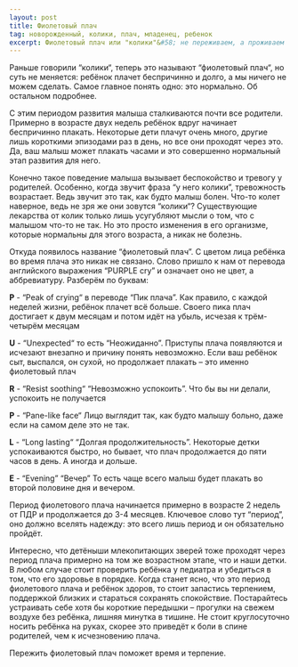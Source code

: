 ```yaml
---
layout: post
title: Фиолетовый плач
tag: новорожденный, колики, плач, младенец, ребенок
excerpt: Фиолетовый плач или "колики"&#58; не переживаем, а проживаем
---
```


Раньше говорили “колики“, теперь это называют “фиолетовый плач“, но суть не меняется: ребёнок плачет беспричинно и долго, а мы ничего не можем сделать. Самое главное понять одно: это нормально. Об остальном подробнее. 

С этим периодом развития малыша сталкиваются почти все родители. Примерно в возрасте двух недель ребёнок вдруг начинает беспричинно плакать. Некоторые дети плачут очень много, другие лишь короткими эпизодами раз в день, но все они проходят через это. Да, ваш малыш может плакать часами и это совершенно нормальный этап развития для него. 

Конечно такое поведение малыша вызывает беспокойство и тревогу у родителей. Особенно, когда звучит фраза “у него колики”, тревожность возрастает. Ведь звучит это так, как будто малыш болен. Что-то колет наверное, ведь не зря же они зовутся “колики“? Существующие лекарства от колик только лишь усугубляют мысли о том, что с малышом что-то не так. Но это просто изменения в его организме, которые нормальны для этого возраста, а никак не болезнь.

Откуда появилось название “фиолетовый плач”. С цветом лица ребёнка во время плача это никак не связано. Слово пришло к нам от перевода английского выражения “PURPLE cry” и означает оно не цвет, а аббревиатуру. Разберём по буквам: 

**P** - “Peak of crying“ в переводе “Пик плача”. Как правило, с каждой неделей жизни, ребёнок плачет всё больше. Своего пика плач достигает к двум месяцам и потом идёт на убыль, исчезая к трём-четырём месяцам

**U** - “Unexpected“ то есть “Неожиданно”. Приступы плача появляются и исчезают внезапно и причину понять невозможно. Если ваш ребёнок сыт, выспался, он сухой, но продолжает плакать – это именно фиолетовый плач

**R** - “Resist soothing“ “Невозможно успокоить”. Что бы вы ни делали, успокоить не получается 

**P** - “Pane-like face“ Лицо выглядит так, как будто малышу больно, даже если на самом деле это не так. 

**L** - “Long lasting“ “Долгая продолжительность”. Некоторые детки успокаиваются быстро, но бывает, что плач продолжается до пяти часов в день. А иногда и дольше. 

**E** - “Evening” “Вечер” То есть чаще всего малыш будет плакать во второй половине дня и вечером. 

Период фиолетового плача начинается примерно в возрасте 2 недель от ПДР и продолжается до 3-4 месяцев. Ключевое слово тут “период”, оно должно вселять надежду: это всего лишь период и он обязательно пройдёт. 

Интересно, что детёныши млекопитающих зверей тоже проходят через период плача примерно на том же возрастном этапе, что и наши детки. 
В любом случае стоит проверить ребёнка у педиатра и убедиться в том, что его здоровье в порядке. Когда станет ясно, что это период фиолетового плача и ребёнок здоров, то стоит запастись терпением, поддержкой близких и стараться сохранять спокойствие. Постарайтесь устраивать себе хотя бы короткие передышки – прогулки на свежем воздухе без ребёнка, лишняя минутка в тишине. Не стоит круглосуточно носить ребёнка на руках, скорее это приведёт к боли в спине родителей, чем к исчезновению плача.

Пережить фиолетовый плач поможет время и терпение.  
